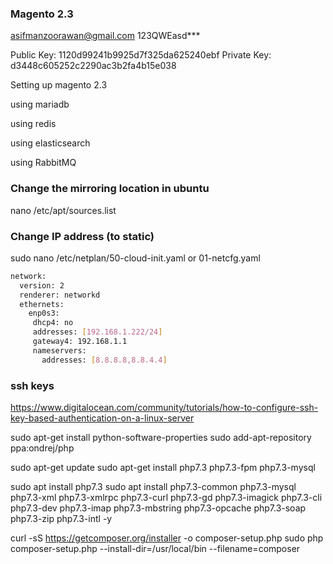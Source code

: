 ### Magento 2.3

asifmanzoorawan@gmail.com
123QWEasd***

	
Public Key: 1120d99241b9925d7f325da625240ebf
Private Key: d3448c605252c2290ac3b2fa4b15e038



Setting up magento 2.3 



using mariadb

using redis

using elasticsearch

using RabbitMQ


### Change the mirroring location in ubuntu
nano /etc/apt/sources.list

### Change IP address (to static)

sudo nano /etc/netplan/50-cloud-init.yaml or 01-netcfg.yaml
```bash 
network:
  version: 2
  renderer: networkd
  ethernets:
    enp0s3:
     dhcp4: no
     addresses: [192.168.1.222/24]
     gateway4: 192.168.1.1
     nameservers:
       addresses: [8.8.8.8,8.8.4.4]

```
### ssh keys
https://www.digitalocean.com/community/tutorials/how-to-configure-ssh-key-based-authentication-on-a-linux-server

sudo apt-get install python-software-properties
sudo add-apt-repository ppa:ondrej/php

sudo apt-get update
sudo apt-get install php7.3 php7.3-fpm  php7.3-mysql


sudo apt install php7.3
sudo apt install  php7.3-common php7.3-mysql php7.3-xml php7.3-xmlrpc php7.3-curl php7.3-gd php7.3-imagick php7.3-cli php7.3-dev php7.3-imap php7.3-mbstring php7.3-opcache php7.3-soap php7.3-zip php7.3-intl -y

curl -sS https://getcomposer.org/installer -o composer-setup.php
sudo php composer-setup.php --install-dir=/usr/local/bin --filename=composer